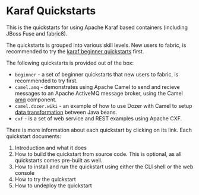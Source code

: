 Karaf Quickstarts
=================

This is the quickstarts for using Apache Karaf based containers (including JBoss Fuse and fabric8).

The quickstarts is grouped into various skill levels. New users to fabric, is recommended to try the [karaf beginner quickstarts](/beginner) first.

The following quickstarts is provided out of the box:

* `beginner` - a set of beginner quickstarts that new users to fabric, is recommended to try first.
* `camel.amq` - demonstrates using Apache Camel to send and recieve messages to an Apache ActiveMQ message broker, using the Camel [amq](http://fabric8.io/gitbook/camelEndpointAmq.html) component.
* `camel.dozer.wiki` - an example of how to use Dozer with Camel to setup [data transformation](http://fabric8.io/gitbook/dataTransform.html) between Java beans.
* `cxf` - is a set of web service and REST examples using Apache CXF.

There is more information about each quickstart by clicking on its link. Each quickstart documents:

1. Introduction and what it does
1. How to build the quickstart from source code. This is optional, as all quickstarts comes pre-built as well.
1. How to install and run the quickstart using either the CLI shell or the web console
1. How to try the quickstart
1. How to undeploy the quickstart

 
